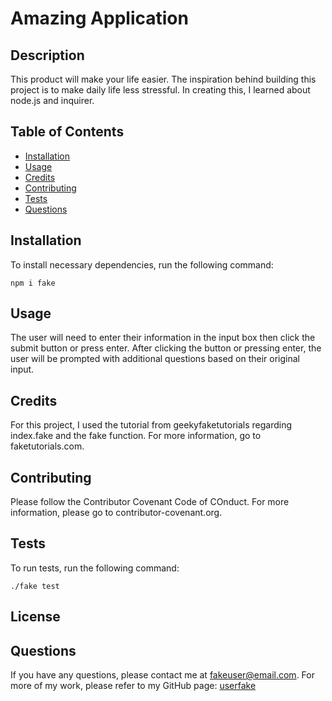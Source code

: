 # Amazing Application



## Description

This product will make your life easier. The inspiration behind building this project is to make daily life less stressful. In creating this, I learned about node.js and inquirer.

## Table of Contents

  * [Installation](#installation)
  * [Usage](#usage)
  * [Credits](#credits)
  * [Contributing](#contributing)
  * [Tests](#tests)
  * [Questions](#questions)

## Installation

To install necessary dependencies, run the following command:

```
npm i fake
```

## Usage

The user will need to enter their information in the  input box then  click the submit button or press enter. After clicking the button or pressing enter, the user will be prompted with additional questions based on their original input.

## Credits

For this project, I used the tutorial from geekyfaketutorials regarding index.fake and the fake function. For more information, go to faketutorials.com.

## Contributing

Please follow the Contributor Covenant Code of COnduct. For more information, please go to contributor-covenant.org.

## Tests

To run tests, run the following command:

```
./fake test
```

## License




## Questions

If you have any questions, please contact me at fakeuser@email.com.
For more of my work, please refer to my GitHub page:
[userfake](https://github.com/userfake/)